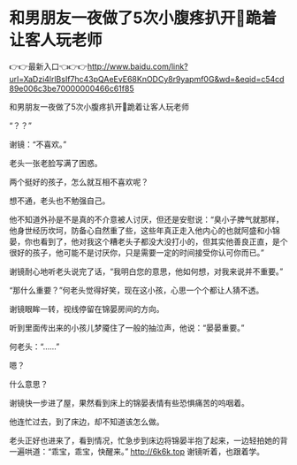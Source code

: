 # 和男朋友一夜做了5次小腹疼扒开🍑跪着让客人玩老师

👉👉最新入口👈👉👉http://www.baidu.com/link?url=XaDzi4lrlBsIf7hc43pQAeEvE68KnODCy8r9yapmf0G&wd=&eqid=c54cd89e006c3be70000000466c61f85

和男朋友一夜做了5次小腹疼扒开🍑跪着让客人玩老师

“？？”

谢镜：“不喜欢。”

老头一张老脸写满了困惑。

两个挺好的孩子，怎么就互相不喜欢呢？

想不通，老头也不勉强自己。

他不知道外孙是不是真的不介意被人讨厌，但还是安慰说：“臭小子脾气就那样，他身世经历坎坷，防备心自然重了些，这些年真正走入他内心的也就阿盛和小锦晏，你也看到了，他对我这个糟老头子都没大没打小的，但其实他善良正直，是个很好的孩子，他可能不是讨厌你，只是需要一定的时间接受你认可你而已。”

谢镜耐心地听老头说完了话，“我明白您的意思，他如何想，对我来说并不重要。”

“那什么重要？”何老头觉得好笑，现在这小孩，心思一个个都让人猜不透。

谢镜眼眸一转，视线停留在锦晏房间的方向。

听到里面传出来的小孩儿梦魇住了一般的抽泣声，他说：“晏晏重要。”

何老头：“……”

嗯？

什么意思？

谢镜快一步进了屋，果然看到床上的锦晏表情有些恐惧痛苦的呜咽着。

他连忙过去，到了床边，却不知道该怎么做。

老头正好也进来了，看到情况，忙急步到床边将锦晏半抱了起来，一边轻拍她的背一遍哄道：“乖宝，乖宝，快醒来。”
http://6k6k.top
谢镜听着，也跟着学。
